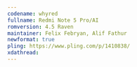 ```yaml
---
codename: whyred
fullname: Redmi Note 5 Pro/AI
romversion: 4.5 Raven
maintainer: Felix Febryan, Alif Fathur
newformat: true
pling: https://www.pling.com/p/1410838/
xdathread:
---
```

